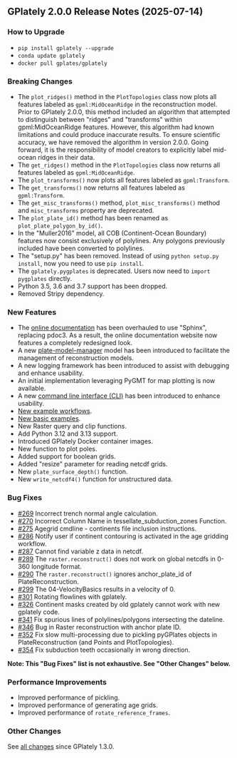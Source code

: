 ## GPlately 2.0.0 Release Notes (2025-07-14)


### How to Upgrade 
* `pip install gplately --upgrade`
* `conda update gplately`
* `docker pull gplates/gplately`

### Breaking Changes
* The `plot_ridges()` method in the `PlotTopologies` class now plots all features labeled as `gpml:MidOceanRidge` in the reconstruction model. Prior to GPlately 2.0.0, this method included an algorithm that attempted to distinguish between "ridges" and "transforms" within gpml:MidOceanRidge features. However, this algorithm had known limitations and could produce inaccurate results. To ensure scientific accuracy, we have removed the algorithm in version 2.0.0. Going forward, it is the responsibility of model creators to explicitly label mid-ocean ridges in their data.
* The `get_ridges()` method in the `PlotTopologies` class now returns all features labeled as `gpml:MidOceanRidge`.
* The `plot_transforms()` now plots all features labeled as `gpml:Transform`.
* The `get_transforms()` now returns all features labeled as `gpml:Transform`.
* The `get_misc_transforms()` method, `plot_misc_transforms()` method and `misc_transforms` property are deprecated. 
* The `plot_plate_id()` method has been renamed as `plot_plate_polygon_by_id()`.
* In the "Muller2016" model, all COB (Continent-Ocean Boundary) features now consist exclusively of polylines. Any polygons previously included have been converted to polylines.
* The "setup.py" has been removed. Instead of using `python setup.py install`, now you need to use `pip install`.
* The `gplately.pygplates` is deprecated. Users now need to `import pygplates` directly.
* Python 3.5, 3.6 and 3.7 support has been dropped.
* Removed Stripy dependency.

### New Features
* The [online documentation](https://gplates.github.io/gplately/) has been overhauled to use "Sphinx", replacing pdoc3. As a result, the online documentation website now features a completely redesigned look.
* A new [plate-model-manager](https://pypi.org/project/plate-model-manager/) model has been introduced to facilitate the management of reconstruction models.
* A new logging framework has been introduced to assist with debugging and enhance usability.
* An initial implementation leveraging PyGMT for map plotting is now available.
* A new [command line interface (CLI)](https://gplates.github.io/gplately/latest/sphinx/html/command_line_interface.html) has been introduced to enhance usability.
* [New example workflows](https://gplates.github.io/gplately/latest/sphinx/html/examples.html#workflows).
* [New basic examples](https://gplates.github.io/gplately/latest/sphinx/html/examples.html#basics).
* New Raster query and clip functions.
* Add Python 3.12 and 3.13 support.
* Introduced GPlately Docker container images.
* New function to plot poles.
* Added support for boolean grids.
* Added "resize" parameter for reading netcdf grids.
* New `plate_surface_depth()` function.
* New `write_netcdf4()` function for unstructured data.

### Bug Fixes
* [#269](https://github.com/GPlates/gplately/pull/296) Incorrect trench normal angle calculation.
* [#270](https://github.com/GPlates/gplately/issues/270) Incorrect Column Name in tessellate_subduction_zones Function. 
* [#275](https://github.com/GPlates/gplately/issues/275) Agegrid cmdline - continents file inclusion instructions.
* [#286](https://github.com/GPlates/gplately/issues/286) Notify user if continent contouring is activated in the age gridding workflow.
* [#287](https://github.com/GPlates/gplately/issues/287) Cannot find variable z data in netcdf.
* [#289](https://github.com/GPlates/gplately/issues/289) The `raster.reconstruct()` does not work on global netcdfs in 0-360 longitude format.
* [#290](https://github.com/GPlates/gplately/issues/290) The `raster.reconstruct()` ignores anchor_plate_id of PlateReconstruction.  
* [#299](https://github.com/GPlates/gplately/issues/299) The 04-VelocityBasics results in a velocity of 0. 
* [#301](https://github.com/GPlates/gplately/issues/301) Rotating flowlines with gplately.
* [#326](https://github.com/GPlates/gplately/issues/326) Continent masks created by old gplately cannot work with new gplately code.
* [#341](https://github.com/GPlates/gplately/pull/341) Fix spurious lines of polylines/polygons intersecting the dateline. 
* [#346](https://github.com/GPlates/gplately/issues/346) Bug in Raster reconstruction with anchor plate ID.
* [#352](https://github.com/GPlates/gplately/issues/352) Fix slow multi-processing due to pickling pyGPlates objects in PlateReconstruction (and Points and PlotTopologies). 
* [#354](https://github.com/GPlates/gplately/issues/354) Fix subduction teeth occasionally in wrong direction. 

**Note: This "Bug Fixes" list is not exhaustive. See "Other Changes" below.**


### Performance Improvements 
* Improved performance of pickling.
* Improved performance of generating age grids.
* Improved performance of `rotate_reference_frames`.

### Other Changes
See [all changes](https://github.com/GPlates/gplately/compare/v1.3.0...v2.0.0) since GPlately 1.3.0.